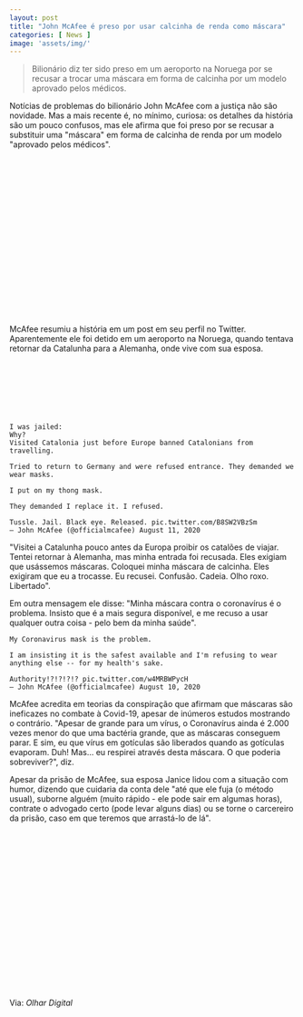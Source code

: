 ```yaml
---
layout: post
title: "John McAfee é preso por usar calcinha de renda como máscara"
categories: [ News ]
image: 'assets/img/'
---
```


> Bilionário diz ter sido preso em um aeroporto na Noruega por se recusar a trocar uma máscara em forma de calcinha por um modelo aprovado pelos médicos.

Notícias de problemas do bilionário John McAfee com a justiça não são novidade. Mas a mais recente é, no mínimo, curiosa: os detalhes da história são um pouco confusos, mas ele afirma que foi preso por se recusar a substituir uma "máscara" em forma de calcinha de renda por um modelo "aprovado pelos médicos".

<!-- QUADRADO -->
<script async src="//pagead2.googlesyndication.com/pagead/js/adsbygoogle.js"></script>
<ins class="adsbygoogle"
style="display:inline-block;width:336px;height:280px"
data-ad-client="ca-pub-2838251107855362"
data-ad-slot="5351066970"></ins>
<script>
(adsbygoogle = window.adsbygoogle || []).push({});
</script>

McAfee resumiu a história em um post em seu perfil no Twitter. Aparentemente ele foi detido em um aeroporto na Noruega, quando tentava retornar da Catalunha para a Alemanha, onde vive com sua esposa.

<!-- MINI ANÚNCIO -->
<script async src="//pagead2.googlesyndication.com/pagead/js/adsbygoogle.js"></script>
<!-- Games Root -->
<ins class="adsbygoogle"
style="display:inline-block;width:730px;height:95px"
data-ad-client="ca-pub-2838251107855362"
data-ad-slot="5351066970"></ins>
<script>
(adsbygoogle = window.adsbygoogle || []).push({});
</script>

    I was jailed:
    Why?
    Visited Catalonia just before Europe banned Catalonians from travelling.

    Tried to return to Germany and were refused entrance. They demanded we wear masks.

    I put on my thong mask.

    They demanded I replace it. I refused.

    Tussle. Jail. Black eye. Released. pic.twitter.com/B8SW2VBzSm
    — John McAfee (@officialmcafee) August 11, 2020

<!-- RETANGULO LARGO 2 -->
<script async src="//pagead2.googlesyndication.com/pagead/js/adsbygoogle.js"></script>
<ins class="adsbygoogle"
style="display:block; text-align:center;"
data-ad-layout="in-article"
data-ad-format="fluid"
data-ad-client="ca-pub-2838251107855362"
data-ad-slot="8549252987"></ins>
<script>
(adsbygoogle = window.adsbygoogle || []).push({});
</script>

"Visitei a Catalunha pouco antes da Europa proibir os catalões de viajar. Tentei retornar à Alemanha, mas minha entrada foi recusada. Eles exigiam que usássemos máscaras. Coloquei minha máscara de calcinha. Eles exigiram que eu a trocasse. Eu recusei. Confusão. Cadeia. Olho roxo. Libertado".

Em outra mensagem ele disse: "Minha máscara contra o coronavírus é o problema. Insisto que é a mais segura disponível, e me recuso a usar qualquer outra coisa - pelo bem da minha saúde".

    My Coronavirus mask is the problem.

    I am insisting it is the safest available and I'm refusing to wear anything else -- for my health's sake.

    Authority!?!?!?!? pic.twitter.com/w4MRBWPycH
    — John McAfee (@officialmcafee) August 10, 2020

<!-- RETANGULO LARGO -->
<script async src="https://pagead2.googlesyndication.com/pagead/js/adsbygoogle.js"></script>
<!-- Informat -->
<ins class="adsbygoogle"
style="display:block"
data-ad-client="ca-pub-2838251107855362"
data-ad-slot="2327980059"
data-ad-format="auto"
data-full-width-responsive="true"></ins>
<script>
(adsbygoogle = window.adsbygoogle || []).push({});
</script>

McAfee acredita em teorias da conspiração que afirmam que máscaras são ineficazes no combate à Covid-19, apesar de inúmeros estudos mostrando o contrário. "Apesar de grande para um vírus, o Coronavírus ainda é 2.000 vezes menor do que uma bactéria grande, que as máscaras conseguem parar. E sim, eu que vírus em gotículas são liberados quando as gotículas evaporam. Duh! Mas… eu respirei através desta máscara. O que poderia sobreviver?", diz.

Apesar da prisão de McAfee, sua esposa Janice lidou com a situação com humor, dizendo que cuidaria da conta dele "até que ele fuja (o método usual), suborne alguém (muito rápido - ele pode sair em algumas horas), contrate o advogado certo (pode levar alguns dias) ou se torne o carcereiro da prisão, caso em que teremos que arrastá-lo de lá".

<!-- QUADRADO -->
<script async src="//pagead2.googlesyndication.com/pagead/js/adsbygoogle.js"></script>
<ins class="adsbygoogle"
style="display:inline-block;width:336px;height:280px"
data-ad-client="ca-pub-2838251107855362"
data-ad-slot="5351066970"></ins>
<script>
(adsbygoogle = window.adsbygoogle || []).push({});
</script>

Via: *Olhar Digital*
